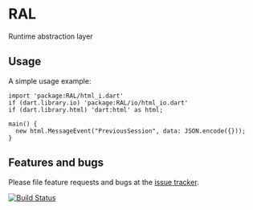 # RAL

Runtime abstraction layer

## Usage

A simple usage example:

    import 'package:RAL/html_i.dart'
    if (dart.library.io) 'package:RAL/io/html_io.dart'
    if (dart.library.html) 'dart:html' as html;

    main() {
      new html.MessageEvent("PreviousSession", data: JSON.encode({}));
    }

## Features and bugs

Please file feature requests and bugs at the [issue tracker][tracker].

[tracker]: http://example.com/issues/replaceme


[![Build Status](https://travis-ci.org/EKibort/RAL.svg?branch=master)](https://travis-ci.org/EKibort/RAL)